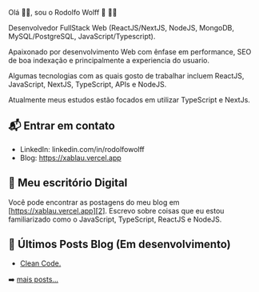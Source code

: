 Olá 👋🏻, sou o Rodolfo Wolff 🐺 👨‍💻

Desenvolvedor FullStack Web (ReactJS/NextJS, NodeJS, MongoDB, MySQL/PostgreSQL, JavaScript/Typescript).

Apaixonado por desenvolvimento Web com ênfase em performance, SEO de boa indexação e principalmente a experiencia do usuario.

Algumas tecnologias com as quais gosto de trabalhar incluem ReactJS, JavaScript, NextJS, TypeScript, APIs e NodeJS.

Atualmente meus estudos estão focados em utilizar TypeScript e NextJs.


## 📬 Entrar em contato

- LinkedIn: linkedin.com/in/rodolfowolff
- Blog: https://xablau.vercel.app

## 🌳 Meu escritório Digital 

Você pode encontrar as postagens do meu blog em [https://xablau.vercel.app][2]. Escrevo sobre coisas que eu
estou familiarizado como o JavaScript, TypeScript, ReactJS e NodeJS.


## 📕 Últimos Posts Blog (Em desenvolvimento)

<!-- BLOG-POST-LIST:START -->
- [Clean Code.](https://xablau.vercel.app/post/clean-code)
<!-- BLOG-POST-LIST:END -->

➡️ [mais posts...](https://xablau.vercel.app)


[1]: https://www.linkedin.com/in/rodolfowolff
[2]: https://xablau.vercel.app
